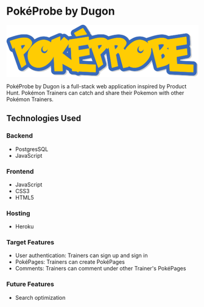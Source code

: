 # PokéProbe by Dugon

![PokeProbe](https://github.com/jyih/pokeprobe/blob/main/assets/images/pokeprobe-logo.png)

PokéProbe by Dugon is a full-stack web application inspired by Product Hunt. Pokémon Trainers can catch and share their Pokemon with other Pokémon Trainers.

## Technologies Used

### Backend
* PostgresSQL
* JavaScript

### Frontend
* JavaScript
* CSS3
* HTML5

### Hosting
* Heroku

### Target Features
* User authentication: Trainers can sign up and sign in
* PokéPages: Trainers can create PokéPages
* Comments: Trainers can comment under other Trainer's PokéPages

### Future Features
* Search optimization
